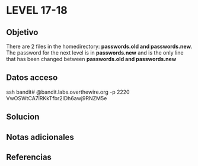 # LEVEL 17-18

## Objetivo
There are 2 files in the homedirectory: **passwords.old and passwords.new**. The password for the next level is in **passwords.new** and is the only line that has been changed between **passwords.old and passwords.new**

## Datos acceso
ssh bandit# @bandit.labs.overthewire.org -p 2220
VwOSWtCA7lRKkTfbr2IDh6awj9RNZM5e
## Solucion

## Notas adicionales

## Referencias

